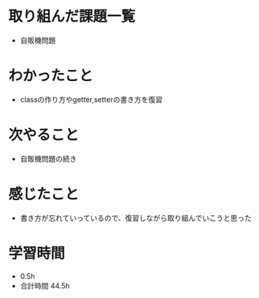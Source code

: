 # 取り組んだ課題一覧
- 自販機問題
# わかったこと
- classの作り方やgetter,setterの書き方を復習
# 次やること
- 自販機問題の続き
# 感じたこと
- 書き方が忘れていっているので、復習しながら取り組んでいこうと思った
# 学習時間
- 0.5h
- 合計時間 44.5h